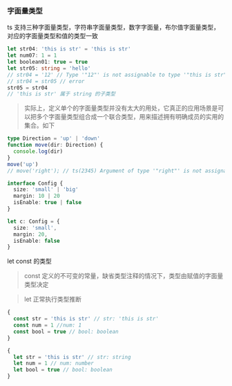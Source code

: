 ### 字面量类型

ts 支持三种字面量类型，字符串字面量类型，数字字面量，布尔值字面量类型，对应的字面量类型和值的类型一致

```ts
let str04: 'this is str' = 'this is str'
let num07: 1 = 1
let boolean01: true = true
let str05: string = 'hello'
// str04 = '12' // Type '"12"' is not assignable to type '"this is str"'.
// str04 = str05 // error
str05 = str04
// 'this is str' 属于 string 的子类型
```

> 实际上，定义单个的字面量类型并没有太大的用处，它真正的应用场景是可以把多个字面量类型组合成一个联合类型，用来描述拥有明确成员的实用的集合。如下

```ts
type Direction = 'up' | 'down'
function move(dir: Direction) {
  console.log(dir)
}
move('up')
// move('right'); // ts(2345) Argument of type '"right"' is not assignable to parameter of type 'Direction'

interface Config {
  size: 'small' | 'big'
  margin: 10 | 20
  isEnable: true | false
}

let c: Config = {
  size: 'small',
  margin: 20,
  isEnable: false
}
```
let const 的类型
> const 定义的不可变的常量，缺省类型注释的情况下，类型由赋值的字面量类型决定

> let 正常执行类型推断
```ts
{
  const str = 'this is str' // str: 'this is str'
  const num = 1 //num: 1
  const bool = true // bool: boolean
}

{
  let str = 'this is str' // str: string
  let num = 1 // num: number
  let bool = true // bool: boolean
}
```